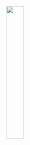 <p align="center">
  <img src="https://cdn.jsdelivr.net/gh/cnguu/cnguu@master/hello-world.gif" width="30%">
</p>
